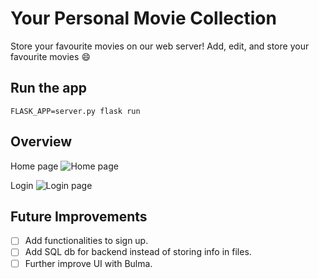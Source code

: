 # Your Personal Movie Collection

Store your favourite movies on our web server! Add, edit, and store your favourite movies :smile:

## Run the app

```FLASK_APP=server.py flask run```

## Overview

Home page
![Home page](home_page.png)   

Login 
![Login page](invalid_login_msg.png)

## Future Improvements

- [ ] Add functionalities to sign up.
- [ ] Add SQL db for backend instead of storing info in files.
- [ ] Further improve UI with Bulma.
